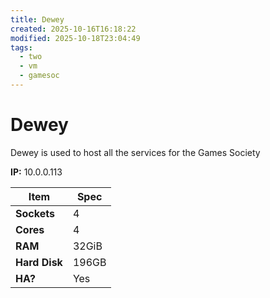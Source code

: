 ```yaml
---
title: Dewey
created: 2025-10-16T16:18:22
modified: 2025-10-18T23:04:49
tags:
  - two
  - vm
  - gamesoc
---
```


# **Dewey**

Dewey is used to host all the services for the Games Society

**IP:** 10.0.0.113

| **Item**      | **Spec** |
| ------------- | -------- |
| **Sockets**   | 4        |
| **Cores**     | 4        |
| **RAM**       | 32GiB    |
| **Hard Disk** | 196GB    |
| **HA?**       | Yes      |
